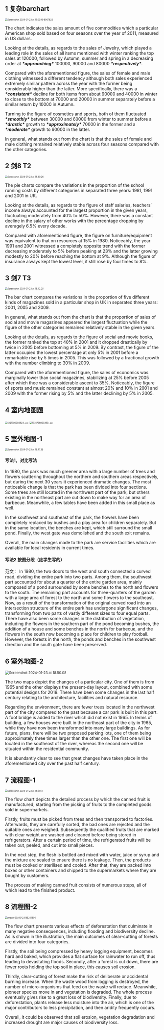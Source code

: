 ## 1 复杂barchart

<img src="./task1 example.assets/Screenshot 2024-01-23 at 19.00.16-6007622.png" alt="Screenshot 2024-01-23 at 19.00.16-6007622" style="zoom:50%;" />

The chart indicates the sales amount of five commodities which a particular American shop sold based on four seasons over the year of 2011, measured in US dollars. 

 

Looking at the details, as regards to the sales of Jewelry, which played a leading role in the sales of all items mentioned with winter ranking the top sales at 120000, followed by Autumn, summer and spring in a decreasing order at ***\*approaching\**** 100000, 90000 and 80000 ***\*respectively\****. 

 

Compared with the aforementioned figure, the sales of female and male clothing witnessed a different tendency although both sales experienced extremely similar pattern across the year with the former being considerably higher than the latter. More specifically, there was a ***\*consistent\**** decline for both items from about 90000 and 40000 in winter to close to the bottom at 70000 and 20000 in summer separately before a similar return by 10000 in Autumn. 

 

Turning to the figure of cosmetics and sports, both of them fluctuated ***\*smoothly\**** between 30000 and 60000 from winter to summer before a ***\*drastic\**** growth to ***\*approximately\**** 70000 in the former and a ***\*moderate\**** growth to 60000 in the latter. 

 

In general, what stands out from the chart is that the sales of female and male clothing remained relatively stable across four seasons compared with the other categories. 



## 2 剑8 T2

<img src="./task1 example.assets/Screenshot 2024-01-23 at 18.40.26-6006437.png" alt="Screenshot 2024-01-23 at 18.40.26" style="zoom:50%;" />

The pie charts compare the variations in the proportion of the school running costs by different categories in separated three years: 1981, 1991 and 2001 in UK. 

Looking at the details, as regards to the figure of staff salaries, teachers’ income always accounted for the largest proportion in the given years, fluctuating moderately from 40% to 50%. However, there was a constant decline in the salary of other works with the percentage dropping by averagely 6.5% every decade. 

Compared with aforementioned figure, the figure on furniture/equipment was equivalent to that on resources at 15% in 1980. Noticeably, the year 1991 and 2001 witnessed a completely opposite trend with the former decreasing moderately to 5% before peaking at 23% and the latter growing modestly to 20% before reaching the bottom at 9%. Although the figure of insurance always kept the lowest level, it still rose by four times to 8%. 

## 3 剑7 T3 

<img src="./task1 example.assets/Screenshot 2024-01-23 at 18.42.25-6006552.png" alt="Screenshot 2024-01-23 at 18.42.25" style="zoom:50%;" />

The bar chart compares the variations in the proportion of five different kinds of magazines sold in a particular shop in UK in separated three years: 2001, 2005 and 2009. 

In general, what stands out from the chart is that the proportion of sales of social and movie magazines appeared the largest fluctuation while the figure of the other categories remained relatively stable in the given years. 

Looking at the details, as regards to the figure of social and movie books, the former ranked the top at 40% in 2001 and it dropped drastically by twice in 2005 before bottoming at 5% in 2009. By contrast, the figure of the latter occupied the lowest percentage at only 5% in 2001 before a remarkable rise by 5 times in 2005. This was followed by a fractional growth with the number climbing to 30% in 2009.

Compared with the aforementioned figure, the sales of economics was marginally lower than social magazines, stabilizing at 25% before 2005 after which thee was a considerable ascent to 35%. Noticeably, the figure of sports and music remained constant at almost 20% and 10% in 2001 and 2009 with the former rising by 5% and the latter declining by 5% in 2005. 





## 4 室内地图题

<img src="./task1 example.assets/1321706002823_.pic.jpg" alt="1321706002823_.pic" style="zoom:50%;" />

<img src="./task1 example.assets/1331706003390_.pic-6006720.jpg" alt="1331706003390_.pic" style="zoom:50%;" />



## 5 室外地图-1

<img src="./task1 example.assets/Screenshot 2024-01-23 at 18.47.36-6006860.png" alt="Screenshot 2024-01-23 at 18.47.36" style="zoom:50%;" />

#### 写法1，对比写法

In 1980, the park was much greener area with a large number of trees and flowers scattering throughout the northern and southern areas respectively, but during the next 30 years it experienced dramatic changes. The most noticeable change is that the park has been divided into four sections. Some trees are still located in the northwest part of the park, but others existing in the northeast part are cut down to make way for an area of barbecue. Meanwhile, a few tables have been added in this small place as well.  

 In the southwest and southeast of the park, the flowers have been completely replaced by bushes and a play area for children separately. But in the same location, the benches are kept, which still surround the small pond. Finally, the west gate was demolished and the south exit remains. 

Overall, the main changes made to the park are service facilities which are available for local residents in current times. 

#### 写法2 按图分段（庞学生写的）

范文：
In 1980, the two doors to the west and south connected a curved road, dividing the entire park into two parts.
Among them, the southwest part accounted for about a quarter of the entire garden area, mainly composed of a pond surrounded by some benches to the north and flowers to the south. The remaining part accounts for three-quarters of the garden with a large area of forest to the north and some flowers to the southeast.
Now, as a result of the transformation of the original curved road into an intersection structure of the entire park has undergone significant changes, transforming from two parts of vastly different sizes to four equal parts. There have also been some changes in the distribution of vegetation, including the flowers in the southern part of the pond becoming bushes, the addition of a house and some benches in the north for barbecue, and the flowers in the south now becoming a place for children to play football.
However, the forests in the north, the ponds and benches in the southwest direction and the south gate have been preserved.



## 6 室外地图-2

<img src="./task1 example.assets/Screenshot 2024-01-23 at 18.50.08-6007013.png" alt="Screenshot 2024-01-23 at 18.50.08" style="zoom:80%;" />

The two maps depict the changes of a particular city. One of them is from 1965 and the other displays the present-day layout, combined with some potential designs for 2018. There have been some changes in the last half century relating to the architecture, facilities and natural resource. 

Regarding the environment, there are fewer trees located in the northwest part of the city compared to the past because a car park is built in this part. A foot bridge is added to the river which did not exist in 1965. In terms of building, a few houses were built in the northeast part of the city in 1965, while they have now been transformed into many large buildings. As for future, plans, there will be two proposed parking lots, one of them being approximately three times larger than the other one. The first one will be located in the southeast of the river, whereas the second one will be situated within the residential community. 

It is abundantly clear to see that great changes have taken place in the aforementioned city over the past half century. 



## 7 流程图-1

<img src="./task1 example.assets/Screenshot 2024-01-23 at 18.51.51-6007114.png" alt="Screenshot 2024-01-23 at 18.51.51" style="zoom:50%;" />

The flow chart depicts the detailed process by which the canned fruit is manufactured, starting from the picking of fruits to the completed goods sold in supermarkets. 

Firstly, fruits must be picked from trees and then transported to factories. Afterwards, they are carefully sorted, the bad ones are rejected and the suitable ones are weighed. Subsequently the qualified fruits that are marked with clear weight are washed and cleaned before being stored in refrigerators. After a certain period of time, the refrigerated fruits will be taken out, peeled, and cut into small pieces. 

In the next step, the flesh is bottled and mixed with water, juice or syrup and the mixture are sealed to ensure there is no leakage. Then, the products must be cooked or sterilised and cooled. After that, they are packed into boxes or other containers and shipped to the supermarkets where they are bought by customers. 

The process of making canned fruit consists of numerous steps, all of which lead to the finished product. 



## 8 流程图-2

<img src="./task1 example.assets/image-20240123185241804-6007164.png" alt="image-20240123185241804" style="zoom:50%;" />

The flow chart presents  various effects of deforestation that culminate in many negative consequences, including flooding and biodiversity decline. As is shown in the illustration, the main outcomes of clear-cutting of forests are divided into four categories. 

Firstly, the soil being compressed by heavy logging equipment, becomes hard and baked, which provides a flat surface for rainwater to run off, thus leading to devastating floods. Secondly, after a forest is cut down, there are fewer roots holding the top soil in place, this causes soil erosion. 

Thirdly, clear-cutting of forest make the risk of deliberate or accidental burning increase. When the waste wood from logging is destroyed, the number of micro-organisms that feed on the waste will reduce. Meanwhile, pioneer species move in and vegetation is degraded. The whole process eventually gives rise to a great loss of biodiversity. Finally, due to deforestation, plants release less moisture into the air, which is one of the major contributors to less precipitation, and then aridity frequently occurs. 

Overall, it could be observed that soil erosion, vegetation degradation and increased drought are major causes of biodiversity loss. 

